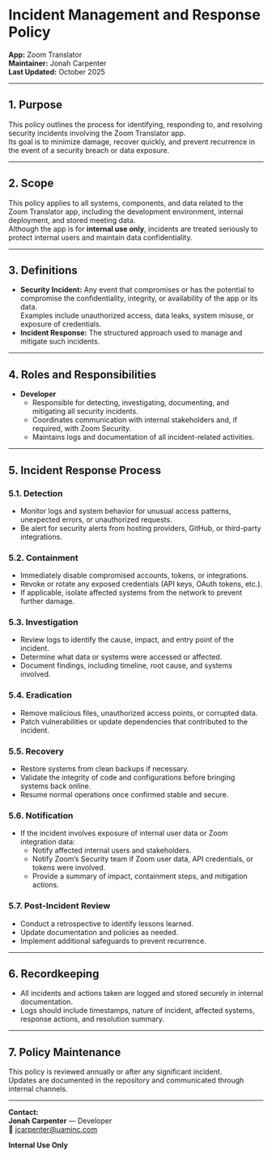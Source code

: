 # Incident Management and Response Policy

**App:** Zoom Translator  
**Maintainer:** Jonah Carpenter  
**Last Updated:** October 2025  

---

## 1. Purpose
This policy outlines the process for identifying, responding to, and resolving security incidents involving the Zoom Translator app.  
Its goal is to minimize damage, recover quickly, and prevent recurrence in the event of a security breach or data exposure.

---

## 2. Scope
This policy applies to all systems, components, and data related to the Zoom Translator app, including the development environment, internal deployment, and stored meeting data.  
Although the app is for **internal use only**, incidents are treated seriously to protect internal users and maintain data confidentiality.

---

## 3. Definitions
- **Security Incident:** Any event that compromises or has the potential to compromise the confidentiality, integrity, or availability of the app or its data.  
  Examples include unauthorized access, data leaks, system misuse, or exposure of credentials.  
- **Incident Response:** The structured approach used to manage and mitigate such incidents.

---

## 4. Roles and Responsibilities
- **Developer**  
  - Responsible for detecting, investigating, documenting, and mitigating all security incidents.  
  - Coordinates communication with internal stakeholders and, if required, with Zoom Security.  
  - Maintains logs and documentation of all incident-related activities.

---

## 5. Incident Response Process

### 5.1. Detection
- Monitor logs and system behavior for unusual access patterns, unexpected errors, or unauthorized requests.  
- Be alert for security alerts from hosting providers, GitHub, or third-party integrations.

### 5.2. Containment
- Immediately disable compromised accounts, tokens, or integrations.  
- Revoke or rotate any exposed credentials (API keys, OAuth tokens, etc.).  
- If applicable, isolate affected systems from the network to prevent further damage.

### 5.3. Investigation
- Review logs to identify the cause, impact, and entry point of the incident.  
- Determine what data or systems were accessed or affected.  
- Document findings, including timeline, root cause, and systems involved.

### 5.4. Eradication
- Remove malicious files, unauthorized access points, or corrupted data.  
- Patch vulnerabilities or update dependencies that contributed to the incident.

### 5.5. Recovery
- Restore systems from clean backups if necessary.  
- Validate the integrity of code and configurations before bringing systems back online.  
- Resume normal operations once confirmed stable and secure.

### 5.6. Notification
- If the incident involves exposure of internal user data or Zoom integration data:
  - Notify affected internal users and stakeholders.  
  - Notify Zoom’s Security team if Zoom user data, API credentials, or tokens were involved.  
  - Provide a summary of impact, containment steps, and mitigation actions.

### 5.7. Post-Incident Review
- Conduct a retrospective to identify lessons learned.  
- Update documentation and policies as needed.  
- Implement additional safeguards to prevent recurrence.

---

## 6. Recordkeeping
- All incidents and actions taken are logged and stored securely in internal documentation.  
- Logs should include timestamps, nature of incident, affected systems, response actions, and resolution summary.

---

## 7. Policy Maintenance
This policy is reviewed annually or after any significant incident.  
Updates are documented in the repository and communicated through internal channels.

---

**Contact:**  
**Jonah Carpenter** — Developer  
📧 jcarpenter@uaminc.com  

**Internal Use Only**
